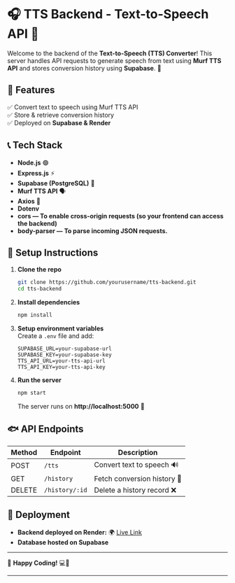 # 🎧 TTS Backend - Text-to-Speech API 🚀

Welcome to the backend of the **Text-to-Speech (TTS) Converter**! This server handles API requests to generate speech from text using **Murf TTS API** and stores conversion history using **Supabase**. 🌟

## 🚀 Features
✅ Convert text to speech using Murf TTS API  
✅ Store & retrieve conversion history  
✅ Deployed on **Supabase & Render**  

## 📞 Tech Stack
- **Node.js** 🟢  
- **Express.js** ⚡  
- **Supabase (PostgreSQL)** 🐄  
- **Murf TTS API** 🗣️  
- **Axios** 🔗
- **Dotenv**
- **cors — To enable cross-origin requests (so your frontend can access the backend)**
- **body-parser — To parse incoming JSON requests.**
  
  

## 🔧 Setup Instructions
1. **Clone the repo**  
   ```sh
   git clone https://github.com/yourusername/tts-backend.git
   cd tts-backend
   ```
2. **Install dependencies**  
   ```sh
   npm install
   ```
3. **Setup environment variables**  
   Create a `.env` file and add:
   ```plaintext
   SUPABASE_URL=your-supabase-url
   SUPABASE_KEY=your-supabase-key
   TTS_API_URL=your-tts-api-url
   TTS_API_KEY=your-tts-api-key
   ```
4. **Run the server**  
   ```sh
   npm start
   ```
   The server runs on **http://localhost:5000** 🚀

## 🐟 API Endpoints
| Method | Endpoint         | Description                |
|--------|----------------|----------------------------|
| POST   | `/tts`         | Convert text to speech 🔊  |
| GET    | `/history`     | Fetch conversion history 📜 |
| DELETE | `/history/:id` | Delete a history record ❌ |

## 🎯 Deployment
- **Backend deployed on Render:** 🌍 [Live Link](https://tts-backend-5jnm.onrender.com)  
- **Database hosted on Supabase**  

---

🎉 **Happy Coding!** 💻🚀

---

